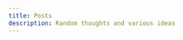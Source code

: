 ```yaml
---
title: Posts
description: Random thoughts and various ideas
---
```


<title-search title="Posts" search="Search..." />

<post-cards :limit="12" :more="true" />

